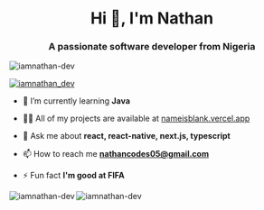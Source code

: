 <h1 align="center">Hi 👋, I'm Nathan</h1>
<h3 align="center">A passionate software developer from Nigeria</h3>

<p align="left"> <img src="https://komarev.com/ghpvc/?username=iamnathan-dev&label=Profile%20views&color=0e75b6&style=flat" alt="iamnathan-dev" /> </p>

<p align="left"> <a href="https://twitter.com/iamnathan_dev" target="blank"><img src="https://img.shields.io/twitter/follow/iamnathan_dev?logo=twitter&style=for-the-badge" alt="iamnathan_dev" /></a> </p>

- 🌱 I’m currently learning **Java**

- 👨‍💻 All of my projects are available at [nameisblank.vercel.app](https://nameisblank.vercel.app/)

- 💬 Ask me about **react, react-native, next.js, typescript**

- 📫 How to reach me **nathancodes05@gmail.com**

- ⚡ Fun fact **I'm good at FIFA**

<p><img align="left" src="https://github-readme-stats.vercel.app/api/top-langs?username=iamnathan-dev&show_icons=true&locale=en&layout=compact&theme=dark" alt="iamnathan-dev" /></p>
<p><img align="center" src="https://github-readme-streak-stats.herokuapp.com/?user=iamnathan-dev&theme=dark" alt="iamnathan-dev" /></p>
